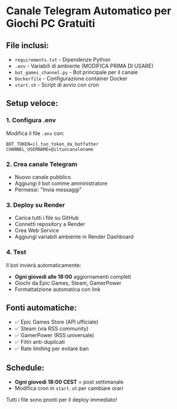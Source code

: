# Canale Telegram Automatico per Giochi PC Gratuiti

## File inclusi:
- `requirements.txt` - Dipendenze Python
- `.env` - Variabili di ambiente (MODIFICA PRIMA DI USARE)
- `bot_games_channel.py` - Bot principale per il canale
- `Dockerfile` - Configurazione container Docker
- `start.sh` - Script di avvio con cron

## Setup veloce:

### 1. Configura .env
Modifica il file `.env` con:
```
BOT_TOKEN=il_tuo_token_da_botfather
CHANNEL_USERNAME=@iltuocanalename
```

### 2. Crea canale Telegram
- Nuovo canale pubblico
- Aggiungi il bot comme amministratore
- Permessi: "Invia messaggi"

### 3. Deploy su Render
- Carica tutti i file su GitHub
- Connetti repository a Render
- Crea Web Service
- Aggiungi variabili ambiente in Render Dashboard

### 4. Test
Il bot invierà automaticamente:
- **Ogni giovedì alle 18:00** aggiornamenti completi
- Giochi da Epic Games, Steam, GamerPower
- Formattatzione automatica con link

## Fonti automatiche:
- ✅ Epic Games Store (API ufficiale)
- ✅ Steam (via RSS community)  
- ✅ GamerPower (RSS universale)
- ✅ Filtri anti-duplicati
- ✅ Rate limiting per evitare ban

## Schedule:
- **Ogni giovedì 18:00 CEST** = post settimanale
- Modifica cron in `start.sh` per cambiare orari

Tutti i file sono pronti per il deploy immediato!